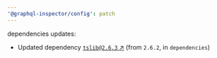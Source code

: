 ```yaml
---
'@graphql-inspector/config': patch
---
```

dependencies updates:
  - Updated dependency [`tslib@2.6.3` ↗︎](https://www.npmjs.com/package/tslib/v/2.6.3) (from
    `2.6.2`, in `dependencies`)
